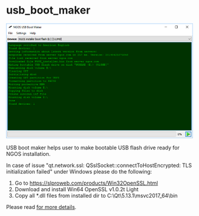 usb_boot_maker
==============

<p align="center">
    <img src="https://github.com/Gris87/ngos/blob/master/tools/qt/usb_boot_maker/Screenshot.png?raw=true" alt="Screenshot"/>
</p>

USB boot maker helps user to make bootable USB flash drive ready for NGOS installation.



In case of issue "qt.network.ssl: QSslSocket::connectToHostEncrypted: TLS initialization failed" under Windows please do the following:

1. Go to https://slproweb.com/products/Win32OpenSSL.html<br/>
2. Download and install Win64 OpenSSL v1.0.2t Light<br/>
3. Copy all *.dll files from installed dir to C:\Qt\5.13.1\msvc2017_64\bin



Please read [for more details](../../../docs/0.%20Intro/7.%20Tools/09.%20USB%20boot%20maker/README.md).
